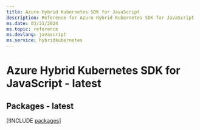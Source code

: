 ```yaml
---
title: Azure Hybrid Kubernetes SDK for JavaScript
description: Reference for Azure Hybrid Kubernetes SDK for JavaScript
ms.date: 03/21/2024
ms.topic: reference
ms.devlang: javascript
ms.service: hybridkubernetes
---
```

# Azure Hybrid Kubernetes SDK for JavaScript - latest
## Packages - latest
[!INCLUDE [packages](hybrid-kubernetes-index.md)]